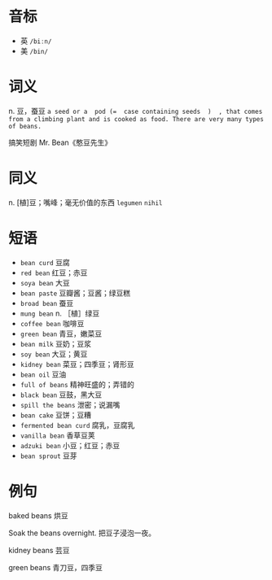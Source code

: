 # 音标

- 英 `/biːn/`
- 美 `/bin/`

# 词义

n. 豆，蚕豆
`a seed or a  pod (=  case containing seeds  )  , that comes from a climbing plant and is cooked as food. There are very many types of beans.`



搞笑短剧 Mr. Bean《憨豆先生》

# 同义

n. [植]豆；嘴峰；毫无价值的东西
`legumen` `nihil`

# 短语

- `bean curd` 豆腐
- `red bean` 红豆；赤豆
- `soya bean` 大豆
- `bean paste` 豆瓣酱；豆酱；绿豆糕
- `broad bean` 蚕豆
- `mung bean` n. ［植］绿豆
- `coffee bean` 咖啡豆
- `green bean` 青豆，嫩菜豆
- `bean milk` 豆奶；豆浆
- `soy bean` 大豆；黄豆
- `kidney bean` 菜豆；四季豆；肾形豆
- `bean oil` 豆油
- `full of beans` 精神旺盛的；弄错的
- `black bean` 豆鼓，黑大豆
- `spill the beans` 泄密；说漏嘴
- `bean cake` 豆饼；豆糟
- `fermented bean curd` 腐乳，豆腐乳
- `vanilla bean` 香草豆荚
- `adzuki bean` 小豆；红豆；赤豆
- `bean sprout` 豆芽

# 例句

baked beans
烘豆

Soak the beans overnight.
把豆子浸泡一夜。

kidney beans
芸豆

green beans
青刀豆，四季豆


